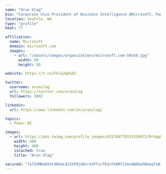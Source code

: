 ```yaml
---
name: "Arun Ulag"
bio: "Corporate Vice President of Business Intelligence @Microsoft. Power BI, Azure Analysis Services, SQL Server Analysis Services, SQL Server Reporting Services"
location: Seattle, WA
type: "profile"
heat: 77

affiliation:
  name: Microsoft
  domain: microsoft.com
  images:
    - url: "/assets/images/organizations/microsoft.com-50x50.jpg"
      width: 50
      height: 50

website: https://t.co/FklqJqbSAZ

twitter:
  username: arunulag
  url: https://twitter.com/arunulag
  followers: 3092

linkedin:
  url: https://www.linkedin.com/in/arunulag/

topics:
  - Power BI

images:
  - url: https://pbs.twimg.com/profile_images/625784770333519872/RrSqqUEZ_400x400.jpg
    width: 400
    height: 400
    isCached: true
    title: "Arun Ulag"

secured: "lkfZ4MKm9I4tdKkmL43JXFMjG0crSVFfsrTK1oYX8M713mc6W86ahNSeqToBiOw8pUirUDT1QG2mczOh0nV+al0HpxbzOSbG/NvayDuboFpuaCY+AHp72KgT9ft/iMsFsqfZfjYcUZeh0WQp5RjBmYEqi4VZNaG7MnF9rR1LE20Qhdjmthrhdvwh7S1oRBkQQ8L4Orb1MpiyjVek7/td/5L/o2hHNM5j6lsPqkiZ23/dmRnqXUXK3RNqKUDD/0nMNV1i6gWuf/J4aMMI4KF6run1VuvVwH7VyQRS1mRg1QUe/JT/9mf8kXfyMtc3RG1oUISHYAIVuYnLoWQSQaFAZkD61wRcYgAregcuCA1IkDmnxI+4l2OVLdDpLyGAY5Gmn7/S+gJIhRkBRegSO1pGj3eLVmpcTXp2y5dFawYY9lQ=;/VVB1/dqsEU8QZ6UO/rbhg=="
---
```


